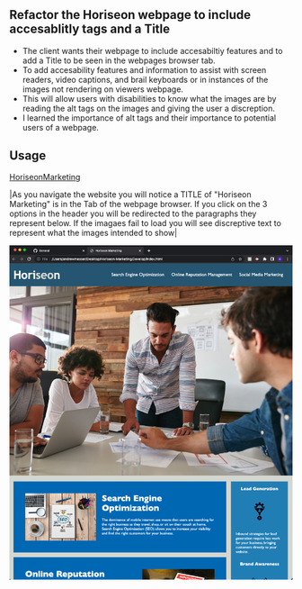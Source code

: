 # <Horiseon Marketing Refactor>

## Refactor the Horiseon webpage to include accesablitly tags and a Title

- The client wants their webpage to include accesabiltiy features and to add a Title to be seen in the webpages browser tab.
- To add accesability features and information to assist with screen readers, video captions, and brail keyboards or in instances of the images not rendering on viewers webpage.
- This will allow users with disabilities to know what the images are by reading the alt tags on the images and giving the user a discreption.
- I learned the importance of alt tags and their importance to potential users of a webpage. 

## Usage

[HoriseonMarketing](https://amess33.github.io/Horiseon-Marketing/)

|As you navigate the website you will notice a TITLE of "Horiseon Marketing" is in the Tab of the webpage browser. If you click on the 3 options in the header you will be redirected to the paragraphs they represent below. If the imagaes fail to load you will see discreptive text to represent what the images intended to show|


![Horiseon Marketing Webpage Screenshot](assets/images/HoriseonScreenshot.png)


